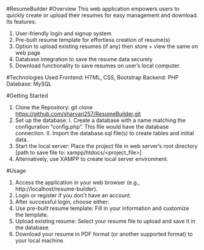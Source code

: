 #ResumeBuilder
#Overview
This web application empowers users to quickly create or upload their resumes for easy management and download. Its features:
1. User-friendly login and signup system
2. Pre-built resume template for effortless creation of resume(s)
3. Option to upload existing resumes (if any) then store + view the same on web page
4. Database integration to save the resume data securely
5. Download functionality to save resumes on user’s local computer.

#Technologies Used
Frontend: HTML, CSS, Bootstrap
Backend: PHP
Database: MySQL

#Getting Started
1. Clone the Repository:
                git clone https://github.com/sharvari257/ResumeBuilder.git
2. Set up the database:
        I. Create a database with a name matching the configuration “config.php”. This file would have the database connection.
        II. Import the database.sql file(s) to create tables and initial data.
3. Start the local server:
        Place the project file in web server’s root directory [path to save file to: xampp/htdocs/<project_file>]
4. Alternatively, use XAMPP to create local server environment.

#Usage
1. Access the application in your web browser (e.g., http://localhost/resume-builder).
2. Login or register if you don't have an account.
3. After successful login, choose either:
4. Use pre-built resume template: Fill in your information and customize the template.
5. Upload existing resume: Select your resume file to upload and save it in the database.
6. Download your resume in PDF format (or another supported format) to your local machine.

